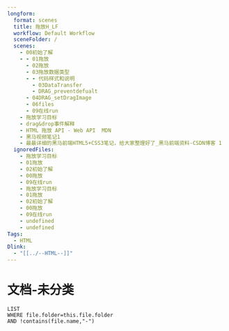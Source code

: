 ```yaml
---
longform:
  format: scenes
  title: 拖放H_LF
  workflow: Default Workflow
  sceneFolder: /
  scenes:
    - 00初始了解
    - - 01拖放
      - 02拖放
      - 03拖放数据类型
      - - 代码样式和说明
        - 03DataTransfer
        - DRAG_preventdefualt
      - 04DRAG_setDragImage
      - 06files
      - 09在线run
    - 拖放学习目标
    - drag&drop事件解释
    - HTML 拖放 API - Web API  MDN
    - 黑马视频笔记1
    - 最最详细的黑马前端HTML5+CSS3笔记，给大家整理好了_黑马前端资料-CSDN博客 1
  ignoredFiles:
    - 拖放学习目标
    - 01拖放
    - 02初始了解
    - 00拖放
    - 09在线run
    - 拖放学习目标
    - 01拖放
    - 02初始了解
    - 00拖放
    - 09在线run
    - undefined
    - undefined
Tags:
  - HTML
Dlink:
  - "[[../--HTML--]]"
---
```


# 文档-未分类
```dataview
LIST
WHERE file.folder=this.file.folder
AND !contains(file.name,"-")
```
